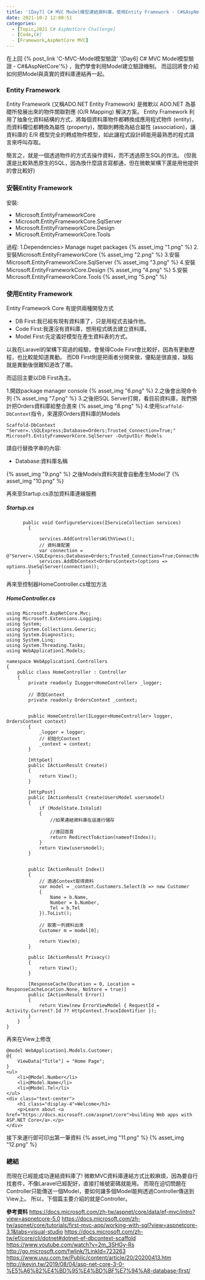 ```yaml
---
title: '[Day7] C# MVC Model模型連結資料庫，使用Entity Framework - C#&AspNetCore'
date: 2021-10-2 12:00:51
categories:  
  - [Topic,2021 C# AspNetCore Challenge]
  - [Code,C#]
  - [Framework,AspNetCore MVC]
---
```

在上回 {% post_link 'C-MVC-Model模型驗證' '[Day6] C# MVC Model模型驗證 - C#&AspNetCore'%}  ，我們學會利用Model建立驗證機制。
而這回將會介紹如何把Model與真實的資料庫連結再一起。

### Entity Framework 

Entity Framework (又稱ADO.NET Entity Framework) 是微軟以 ADO.NET 為基礎所發展出來的物件關聯對應 (O/R Mapping) 解決方案。
Entity Framework 利用了抽象化資料結構的方式，將每個資料庫物件都轉換成應用程式物件 (entity)，而資料欄位都轉換為屬性 (property)，關聯則轉換為結合屬性 (association)，讓資料庫的 E/R 模型完全的轉成物件模型，如此讓程式設計師能用最熟悉的程式語言來呼叫存取。

簡言之，就是一個透過物件的方式去操作資料，而不透過原生SQL的作法。
(但我還是比較熟悉原生的SQL，因為換什麼語言寫都通，但在微軟架構下還是用他提供的會比較好)

### 安裝Entity Framework
安裝:
+ Microsoft.EntityFrameworkCore
+ Microsoft.EntityFrameworkCore.SqlServer
+ Microsoft.EntityFrameworkCore.Design
+ Microsoft.EntityFrameworkCore.Tools

過程:
1.Dependencies> Manage nuget packages
{% asset_img "1.png" %}
2.安裝Microsoft.EntityFrameworkCore
{% asset_img "2.png" %}
3.安裝Microsoft.EntityFrameworkCore.SqlServer
{% asset_img "3.png" %}
4.安裝Microsoft.EntityFrameworkCore.Design
{% asset_img "4.png" %}
5.安裝Microsoft.EntityFrameworkCore.Tools
{% asset_img "5.png" %}
### 使用Entity Framework
Entity Framework Core 有提供兩種開發方式
+ DB First:我已經有現有資料庫了，只是用程式去操作他。
+ Code First:我還沒有資料庫，想用程式碼去建立資料庫。
+ Model First:先定義好模型在產生資料表的方式。

以我在Laravel的架構下寫過的經驗，會覺得Code First會比較好，因為有更動歷程，也比較能知道異動。
而DB First則是把兩者分開來做，優點是很直接，缺點就是異動後很難知道改了哪。

而這回主要以DB First為主。

1.開啟package manager console
{% asset_img "6.png" %}
2.之後會出現命令列
{% asset_img "7.png" %}
3.之後把SQL Server打開，看目前資料庫，我們預計把Orders資料庫給整合進來
{% asset_img "8.png" %}
4.使用<code>Scaffold-DbContext</code>指令，來還原Orders資料庫的Models
```
Scaffold-DbContext "Server=.\SQLExpress;Database=Orders;Trusted_Connection=True;" Microsoft.EntityFrameworkCore.SqlServer -OutputDir Models
```
請自行替換字串的內容:
+ Database:資料庫名稱

{% asset_img "9.png" %}
之後Models資料夾就會自動產生Model了
{% asset_img "10.png" %}

再來至Startup.cs添加資料庫連線服務
##### Startup.cs
```
      public void ConfigureServices(IServiceCollection services)
        {
            
            services.AddControllersWithViews();
            // 資料庫配置
            var connection = @"Server=.\SQLExpress;Database=Orders;Trusted_Connection=True;ConnectRetryCount=0";
            services.AddDbContext<OrdersContext>(options => options.UseSqlServer(connection));
        }
```
再來至控制器HomeController.cs增加方法
##### HomeController.cs
```
using Microsoft.AspNetCore.Mvc;
using Microsoft.Extensions.Logging;
using System;
using System.Collections.Generic;
using System.Diagnostics;
using System.Linq;
using System.Threading.Tasks;
using WebApplication1.Models;

namespace WebApplication1.Controllers
{
    public class HomeController : Controller
    {
        private readonly ILogger<HomeController> _logger;

        // 添加Context
        private readonly OrdersContext _context;


        public HomeController(ILogger<HomeController> logger, OrdersContext context)
        {
            _logger = logger;
            // 初始化Context
            _context = context;
        }

        [HttpGet]
        public IActionResult Create()
        {
            return View();
        }

        [HttpPost]
        public IActionResult Create(UsersModel usersmodel)
        {
            if (ModelState.IsValid)
            {
                //如果連結資料庫在這進行儲存

                //導回首頁
                return RedirectToAction(nameof(Index));
            }
            return View(usersmodel);
        }


        public IActionResult Index()
        {
            // 透過Context取得資料
            var model = _context.Customers.Select(b => new Customer
            {
                Name = b.Name,
                Number = b.Number,
                Tel = b.Tel
            }).ToList();

            // 取第一列資料出來
            Customer m = model[0];

            return View(m);
        }

        public IActionResult Privacy()
        {
            return View();
        }

        [ResponseCache(Duration = 0, Location = ResponseCacheLocation.None, NoStore = true)]
        public IActionResult Error()
        {
            return View(new ErrorViewModel { RequestId = Activity.Current?.Id ?? HttpContext.TraceIdentifier });
        }
    }
}
```
再來在View上修改
```
@model WebApplication1.Models.Customer;
@{
    ViewData["Title"] = "Home Page";
}
<ul>
    <li>@Model.Number</li>
    <li>@Model.Name</li>
    <li>@Model.Tel</li>
</ul>
<div class="text-center">
    <h1 class="display-4">Welcome</h1>
    <p>Learn about <a href="https://docs.microsoft.com/aspnet/core">building Web apps with ASP.NET Core</a>.</p>
</div>
```
接下來運行即可印出第一筆資料
{% asset_img "11.png" %}
{% asset_img "12.png" %}

### 總結
而現在已經能成功連結資料庫了!
微軟MVC資料庫連結方式比較麻煩，因為要自行找套件，不像Laravel已經配好，直接打帳號密碼就能用。
而現在迫切問題在Controller只能傳送一個Model，要如何讓多個Model能夠透過Controller傳送到View上。
所以，下個篇主要介紹的就是Controller。

**參考資料**
https://docs.microsoft.com/zh-tw/aspnet/core/data/ef-mvc/intro?view=aspnetcore-5.0
https://docs.microsoft.com/zh-tw/aspnet/core/tutorials/first-mvc-app/working-with-sql?view=aspnetcore-3.1&tabs=visual-studio
https://docs.microsoft.com/zh-tw/ef/core/cli/dotnet#dotnet-ef-dbcontext-scaffold
https://www.youtube.com/watch?v=2m_3SHGy-Rs
http://go.microsoft.com/fwlink/?LinkId=723263
https://www.uuu.com.tw/Public/content/article/20/20200413.htm
http://ikevin.tw/2019/08/04/asp-net-core-3-0-%E5%A6%82%E4%BD%95%E4%BD%BF%E7%94%A8-database-first/